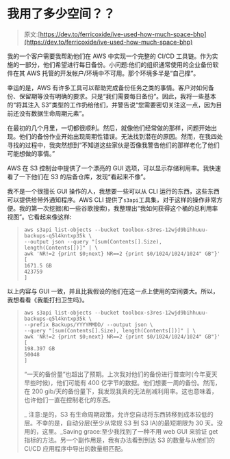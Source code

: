 # 我用了多少空间？？

> 原文:[https://dev.to/ferricoxide/ive-used-how-much-space-bhp](https://dev.to/ferricoxide/ive-used-how-much-space-bhp)

我的一个客户需要我帮助他们在 AWS 中实现一个完整的 CI/CD 工具链。作为实施的一部分，他们希望进行每日备份。小问题:他们的组织通常使用的企业备份软件在其 AWS 托管的开发帐户/环境中不可用。那个环境多半是“自己撑”。

幸运的是，AWS 有许多工具可以帮助完成备份任务之类的事情。客户对如何备份、保留期等没有明确的要求。只是“我们需要每日备份”。因此，我将一些基本的“将其注入 S3”类型的工作扔给他们，并警告说“您需要密切关注这一点，因为目前还没有数据生命周期元素”。

在最初的几个月里，一切都很顺利。然后，就像他们经常做的那样，问题开始出现。他们的备份作业开始出现周期性错误。无法找到潜在的原因。然而，在我四处寻找的过程中，我突然想到“不知道这些家伙是否像我警告他们的那样老化了他们可能想做的事情。”

AWS 在 S3 控制台中提供了一个漂亮的 GUI 选项，可以显示存储利用率。我快速看了一下他们在 S3 的后备仓库，发现“看起来不像”。

我不是一个很擅长 GUI 操作的人，我想要一些可以从 CLI 运行的东西，这些东西可以提供给带外通知程序。AWS CLI 提供了`s3api`工具集，对于这样的操作非常方便。我的第一次挖掘(和一些谷歌搜索)，我整理出“我如何获得这个桶的总利用率视图”。它看起来像这样:

> ```
> aws s3api list-objects --bucket toolbox-s3res-12wjd9bihhuuu-backups-q5l4kntxp35k \
> --output json --query "[sum(Contents[].Size), length(Contents[])]" | \
> awk 'NR!=2 {print $0;next} NR==2 {print $0/1024/1024/1024" GB"}'
> [
> 1671.5 GB
> 423759
> ] 
> ```

以上内容与 GUI 一致，并且比我假设的他们在这一点上使用的空间要大。所以，我想看看《我能打扫卫生吗》。

> ```
> aws s3api list-objects --bucket toolbox-s3res-12wjd9bihhuuu-backups-q5l4kntxp35k \
> --prefix Backups/YYYYMMDD/ --output json \
> --query "[sum(Contents[].Size), length(Contents[])]" | \
> awk 'NR!=2 {print $0;next} NR==2 {print $0/1024/1024/1024" GB"}'
> [
> 198.397 GB
> 50048
> ] 
> ```
> 
> “一天的备份量”也超出了预期。上次我对他们的备份进行普查时(今年夏天早些时候)，他们可能有 400 亿字节的数据。他们想要一周的备份。然而，在 200 gib/天的备份量下，我发现我真的无法削减利用率。这也意味着，也许他们一直在控制老化的东西。
> 
> _ 注意:是的，S3 有生命周期政策，允许您自动将东西转移到成本较低的层。不幸的是，自动分层(至少从常规 S3 到 S3 IA)的最短期限为 30 天。没用的，这里。_Saving grace:至少我找到了一种不用 web GUI 来验证 get 指标的方法。另一个副作用是，我有办法看到到达 S3 的数量与从他们的 CI/CD 应用程序中导出的数量相匹配。